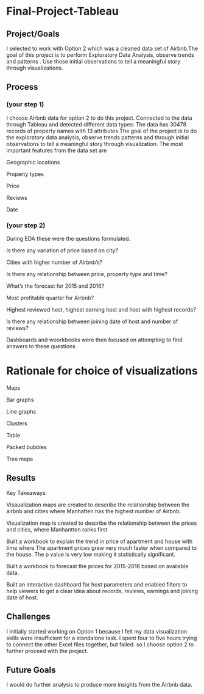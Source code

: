 # Final-Project-Tableau

## Project/Goals
I selected to work with Option 2 which was a cleaned data set of Airbnb.The goal of this project is to perform Exploratory Data Analysis, observe trends and patterns . Use those initial observations to tell a meaningful story through visualizations.

## Process
### (your step 1)

I choose Airbnb data for option 2 to do this project.
Connected to the data through Tableau and detected different data types:
The data has 30478 records of property names with 13 attributes
The goal of the project is to do the exploratory data analysis, observe trends patterns and through initial observations to tell a meaningful story through visualization.
The most important features from the data set are

Geographic locations

Property types

Price

Reviews 

Date



### (your step 2)

During EDA these were the questions formulated.

Is there any variation of price based on city?

Cities with higher number of Airbnb’s?

Is there any relationship between price, property type  and time?

What’s the forecast for 2015 and 2016?

Most profitable quarter for Airbnb?

Highest reviewed host, highest earning host and host with highest records?

Is there any relationship between joining date of host and number of reviews?


Dashboards and woorkbooks were then focused on attempting to find answers to these questions

# Rationale for choice of visualizations

Maps

Bar graphs

Line graphs

Clusters

Table 

Packed bubbles

Tree maps


## Results

Key Takeaways:

Visaualization maps are created to describe the relationship between the airbnb and cities where Manhatten has the highest number of Airbnb.

Visualization map is created to describe the relationship between the prices and cities, where Manhantten ranks first

Built a workbook to explain the trend in price of apartment and house with time where The apartment prices grew very much faster when compared to the house.
The p value is very low making it statistically significant.

Built a workbook to forecast the prices for 2015-2016 based on available data.

Built an interactive dashboard for host parameters and enabled filters to help viewers to get a clear idea about records, reviews, earnings and joining date of host.

## Challenges 
I initially started working on Option 1 because I felt my data visualization skills were insufficient for a standalone task. I spent four to five hours trying to connect the other Excel files together, but failed. so I choose option 2 to further proceed with the project.

## Future Goals
I would do further analysis to produce more insights from the Airbnb data.
